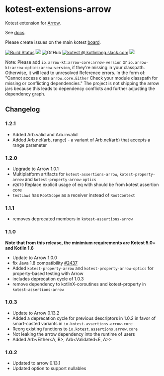 # kotest-extensions-arrow

Kotest extension for [Arrow](https://arrow-kt.io/).

See [docs](https://kotest.io/docs/assertions/arrow.html).

Please create issues on the main kotest [board](https://github.com/kotest/kotest/issues).

[![Build Status](https://github.com/kotest/kotest-extensions-arrow/workflows/master/badge.svg)](https://github.com/kotest/kotest-extensions-arrow/actions)
[<img src="https://img.shields.io/maven-central/v/io.kotest.extensions/kotest-assertions-arrow.svg?label=latest%20release"/>](http://search.maven.org/#search|ga|1|kotest-assertions-arrow)
![GitHub](https://img.shields.io/github/license/kotest/kotest-extensions-arrow)
[![kotest @ kotlinlang.slack.com](https://img.shields.io/static/v1?label=kotlinlang&message=kotest&color=blue&logo=slack)](https://kotlinlang.slack.com/archives/CT0G9SD7Z)
[<img src="https://img.shields.io/nexus/s/https/oss.sonatype.org/io.kotest.extensions/kotest-assertions-arrow.svg?label=latest%20snapshot"/>](https://oss.sonatype.org/content/repositories/snapshots/io/kotest/extensions/kotest-assertions-arrow/)

Note: 
Please add `io.arrow-kt:arrow-core:arrow-version` or `io.arrow-kt:arrow-optics:arrow-version`, if they're missing in your classpath. 
Otherwise, it will lead to unresolved Reference errors. 
In the form of: "Cannot access class `arrow.core.Either` Check your module classpath for missing or conflicting dependencies."
The project is not shipping the arrow jars because this leads to dependency conflicts and further adjusting the dependency graph.

## Changelog

### 1.2.1

* Added Arb.valid and Arb.invalid
* Added Arb.nel(arb, range) - a variant of Arb.nel(arb) that accepts a range parameter

### 1.2.0

* Upgrade to Arrow 1.0.1
* Multiplatform artifacts for `kotest-assertions-arrow`, `kotest-property-arrow` and `kotest-property-arrow-optics`
* `#2670` Replace explicit usage of eq with should be from kotest assertion core
* `testLaws` has `RootScope` as a receiver instead of `RootContext`

### 1.1.1

* removes deprecated members in `kotest-assertions-arrow`

### 1.1.0

**Note that from this release, the minimium requirements are Kotest 5.0+ and Kotlin 1.6**

* Update to Arrow 1.0.0
* fix Java 1.8 compatibility [#2437](https://github.com/kotest/kotest/issues/2437)
* Added `kotest-property-arrow` and `kotest-property-arrow-optics` for property-based testing with Arrow
* includes deprecation cycle of 1.0.3
* remove dependency to kotlinX-coroutines and kotest-property in `kotest-assertions-arrow`


### 1.0.3

* Update to Arrow 0.13.2
* Added a deprecation cycle for previous descriptors in 1.0.2 in favor of smart-casted variants in `io.kotest.assertions.arrow.core`
* Reorg existing functions to `io.kotest.assertions.arrow.core`
* Not leaking the arrow dependency into the runtime of users
* Added Arb<Either<A, B>, Arb<Validated<E, A>>

### 1.0.2

* Updated to arrow 0.13.1
* Updated option to support nullables
